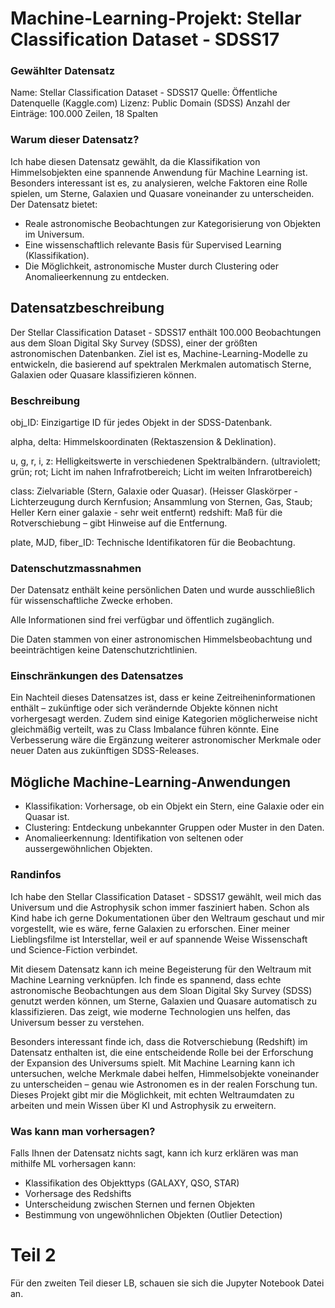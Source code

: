 # Machine-Learning-Projekt: Stellar Classification Dataset - SDSS17

### Gewählter Datensatz
Name: Stellar Classification Dataset - SDSS17
Quelle: Öffentliche Datenquelle (Kaggle.com)
Lizenz: Public Domain (SDSS)
Anzahl der Einträge: 100.000 Zeilen, 18 Spalten

### Warum dieser Datensatz?
Ich habe diesen Datensatz gewählt, da die Klassifikation von Himmelsobjekten eine spannende Anwendung für Machine Learning ist. Besonders interessant ist es, zu analysieren, welche Faktoren eine Rolle spielen, um Sterne, Galaxien und Quasare voneinander zu unterscheiden. Der Datensatz bietet:
- Reale astronomische Beobachtungen zur Kategorisierung von Objekten im Universum.
- Eine wissenschaftlich relevante Basis für Supervised Learning (Klassifikation).
- Die Möglichkeit, astronomische Muster durch Clustering oder Anomalieerkennung zu entdecken.


## Datensatzbeschreibung

Der Stellar Classification Dataset - SDSS17 enthält 100.000 Beobachtungen aus dem Sloan Digital Sky Survey (SDSS), einer der größten astronomischen Datenbanken. Ziel ist es, Machine-Learning-Modelle zu entwickeln, die basierend auf spektralen Merkmalen automatisch Sterne, Galaxien oder Quasare klassifizieren können.

### Beschreibung

obj_ID: Einzigartige ID für jedes Objekt in der SDSS-Datenbank.

alpha, delta: Himmelskoordinaten (Rektaszension & Deklination).

u, g, r, i, z: Helligkeitswerte in verschiedenen Spektralbändern.
(ultraviolett; grün; rot; Licht im nahen Infrafrotbereich; Licht im weiten Infrarotbereich)

class: Zielvariable (Stern, Galaxie oder Quasar).
(Heisser Glaskörper - Lichterzeugung durch Kernfusion; Ansammlung von Sternen, Gas, Staub; Heller Kern einer galaxie - sehr weit entfernt)
redshift: Maß für die Rotverschiebung – gibt Hinweise auf die Entfernung.

plate, MJD, fiber_ID: Technische Identifikatoren für die Beobachtung.


### Datenschutzmassnahmen

Der Datensatz enthält keine persönlichen Daten und wurde ausschließlich für wissenschaftliche Zwecke erhoben.

Alle Informationen sind frei verfügbar und öffentlich zugänglich.

Die Daten stammen von einer astronomischen Himmelsbeobachtung und beeinträchtigen keine Datenschutzrichtlinien.



### Einschränkungen des Datensatzes

Ein Nachteil dieses Datensatzes ist, dass er keine Zeitreiheninformationen enthält – zukünftige oder sich verändernde Objekte können nicht vorhergesagt werden. Zudem sind einige Kategorien möglicherweise nicht gleichmäßig verteilt, was zu Class Imbalance führen könnte. Eine Verbesserung wäre die Ergänzung weiterer astronomischer Merkmale oder neuer Daten aus zukünftigen SDSS-Releases.


## Mögliche Machine-Learning-Anwendungen
- Klassifikation: Vorhersage, ob ein Objekt ein Stern, eine Galaxie oder ein Quasar ist.
- Clustering: Entdeckung unbekannter Gruppen oder Muster in den Daten.
- Anomalieerkennung: Identifikation von seltenen oder aussergewöhnlichen Objekten.

### Randinfos
Ich habe den Stellar Classification Dataset - SDSS17 gewählt, weil mich das Universum und die Astrophysik schon immer fasziniert haben. Schon als Kind habe ich gerne Dokumentationen über den Weltraum geschaut und mir vorgestellt, wie es wäre, ferne Galaxien zu erforschen. Einer meiner Lieblingsfilme ist Interstellar, weil er auf spannende Weise Wissenschaft und Science-Fiction verbindet.

Mit diesem Datensatz kann ich meine Begeisterung für den Weltraum mit Machine Learning verknüpfen. Ich finde es spannend, dass echte astronomische Beobachtungen aus dem Sloan Digital Sky Survey (SDSS) genutzt werden können, um Sterne, Galaxien und Quasare automatisch zu klassifizieren. Das zeigt, wie moderne Technologien uns helfen, das Universum besser zu verstehen.

Besonders interessant finde ich, dass die Rotverschiebung (Redshift) im Datensatz enthalten ist, die eine entscheidende Rolle bei der Erforschung der Expansion des Universums spielt. Mit Machine Learning kann ich untersuchen, welche Merkmale dabei helfen, Himmelsobjekte voneinander zu unterscheiden – genau wie Astronomen es in der realen Forschung tun. Dieses Projekt gibt mir die Möglichkeit, mit echten Weltraumdaten zu arbeiten und mein Wissen über KI und Astrophysik zu erweitern.


### Was kann man vorhersagen?
Falls Ihnen der Datensatz nichts sagt, kann ich kurz erklären was man mithilfe ML vorhersagen kann:
- Klassifikation des Objekttyps (GALAXY, QSO, STAR)
- Vorhersage des Redshifts
- Unterscheidung zwischen Sternen und fernen Objekten
- Bestimmung von ungewöhnlichen Objekten (Outlier Detection)



# Teil 2
Für den zweiten Teil dieser LB, schauen sie sich die Jupyter Notebook Datei an.
